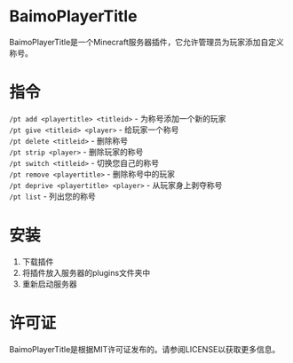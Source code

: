 # BaimoPlayerTitle
BaimoPlayerTitle是一个Minecraft服务器插件，它允许管理员为玩家添加自定义称号。

# 指令
`/pt add <playertitle> <titleid>` - 为称号添加一个新的玩家  
`/pt give <titleid> <player>` - 给玩家一个称号  
`/pt delete <titleid>` - 删除称号  
`/pt strip <player>` - 删除玩家的称号  
`/pt switch <titleid>` - 切换您自己的称号  
`/pt remove <playertitle>` - 删除称号中的玩家  
`/pt deprive <playertitle> <player>` - 从玩家身上剥夺称号  
`/pt list` - 列出您的称号

# 安装
1. 下载插件
2. 将插件放入服务器的plugins文件夹中
3. 重新启动服务器

# 许可证
BaimoPlayerTitle是根据MIT许可证发布的。请参阅LICENSE以获取更多信息。
